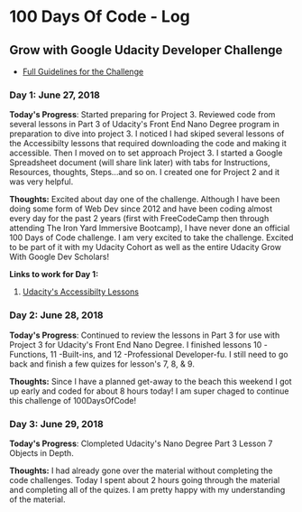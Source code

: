 # 100 Days Of Code - Log

## Grow with Google Udacity Developer Challenge

* [Full Guidelines for the Challenge](https://sites.google.com/udacity.com/gwgdevscholarship/community/100-days-of-code-challenge)

### Day 1: June 27, 2018

**Today's Progress**: Started preparing for Project 3.  Reviewed code from several lessons in Part 3 of Udacity's Front End Nano Degree program in preparation to dive into project 3. I noticed I had skiped several lessons of the Accessibilty lessons that required downloading the code and making it accessible. Then I moved on to set approach Project 3. I started a Google Spreadsheet document (will share link later) with tabs for Instructions, Resources, thoughts, Steps...and so on. I created one for Project 2 and it was very helpful. 

**Thoughts:** Excited about day one of the challenge. Although I have been doing some form of Web Dev since 2012 and have been coding almost every day for the past 2 years (first with FreeCodeCamp then through attending The Iron Yard Immersive Bootcamp), I have never done an official 100 Days of Code challenge. I am very excited to take the challenge.  Excited to be part of it with my Udacity Cohort as well as the entire Udacity Grow With Google Dev Scholars!

**Links to work for Day 1:** 
1. [Udacity's Accessibilty Lessons](https://github.com/carlotapearl/ud891/tree/gh-pages/lesson2-focus)

### Day 2: June 28, 2018

**Today's Progress**: Continued to review the lessons in Part 3 for use with Project 3 for Udacity's Front End Nano Degree. I finished lessons 10 -Functions, 11 -Built-ins, and 12 -Professional Developer-fu. I still need to go back and finish a few quizes for lesson's 7, 8, & 9. 

**Thoughts:** Since I have a planned get-away to the beach this weekend I got up early and coded for about 8 hours today! I am super chaged to continue this challenge of 100DaysOfCode! 

### Day 3: June 29, 2018

**Today's Progress**: Clompleted Udacity's Nano Degree Part 3 Lesson 7 Objects in Depth. 

**Thoughts:** I had already gone over the material without completing the code challenges. Today I spent about 2 hours going through the material and completing all of the quizes. I am pretty happy with my understanding of the material.

